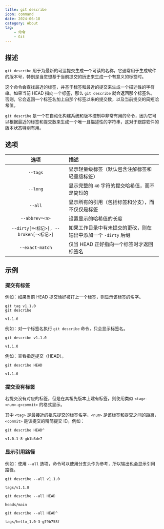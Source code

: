 ```yaml
---
title: git describe
icon: command
date: 2024-06-18
category: About
tag:
    - 命令
    - Git
---
```


## 描述

`git describe` 用于为最新的可达提交生成一个可读的名称。它通常用于生成软件的版本号，特别是当您想基于当前提交的历史来生成一个有意义的标签时。

这个命令会查找最近的标签，并基于标签和最近的提交来生成一个描述性的字符串。如果当前 HEAD 指向一个标签，那么 `git describe` 就会返回那个标签名。否则，它会返回一个标签名加上自那个标签以来的提交数，以及当前提交的简短哈希值。

`git describe` 是一个在自动化构建系统和版本控制中非常有用的命令，因为它可以根据最近的标签和提交数来生成一个唯一且描述性的字符串，这对于跟踪软件的版本状态特别有用。

## 选项

|  选项  |  描述  |
|  :----:  |  :----  |
|  `--tags`  |  显示轻量级标签（默认包含注解标签和轻量级标签）  |
|  `--long`  |  显示完整的 `40` 字符的提交哈希值，而不是简短的  |
|  `--all`  |  显示所有的引用（包括标签和分支），而不仅仅是标签  |
|  `--abbrev=<n>`  |  设置显示的哈希值的长度  |
|  `--dirty[=<标记>], --broken[=<标记>]`  |  如果工作目录中有未提交的更改，则在输出中添加一个 `-dirty` 后缀  |
|  `--exact-match`  |  仅当 HEAD 正好指向一个标签时才返回标签名  |

## 示例

### 提交有标签

例如：如果当前 HEAD 提交恰好被打上一个标签，则显示该标签的名字。

```shell
git tag v1.1.0
git describe

v1.1.0
```

例如：对一个标签名执行 `git describe` 命令，只会显示标签名。

```shell
git describe v1.1.0

v1.1.0
```

例如：查看指定提交（HEAD）。

```shell
git describe HEAD

v1.1.0
```

### 提交没有标签

若提交没有对应的标签，但是在其祖先版本上建有标签，则使用类似 `<tag>-<num>-g<commit>` 的格式显示。

其中 `<tag>` 是最接近的祖先提交的标签名字，`<num>` 是该标签和提交之间的距离，`<commit>` 是该提交的精简提交 ID。例如：

```shell
git describe HEAD^

v1.0.1-8-gb1b3de7
```

### 显示引用路径

例如：使用 `--all` 选项，命令可以使用分支头作为参考，所以输出也会显示引用路径。

```shell
git describe --all v1.1.0

tags/v1.1.0
```

```shell
git describe --all HEAD

heads/main
```

```shell
git describe --all HEAD^

tags/hello_1.0-3-g79b758f
```
